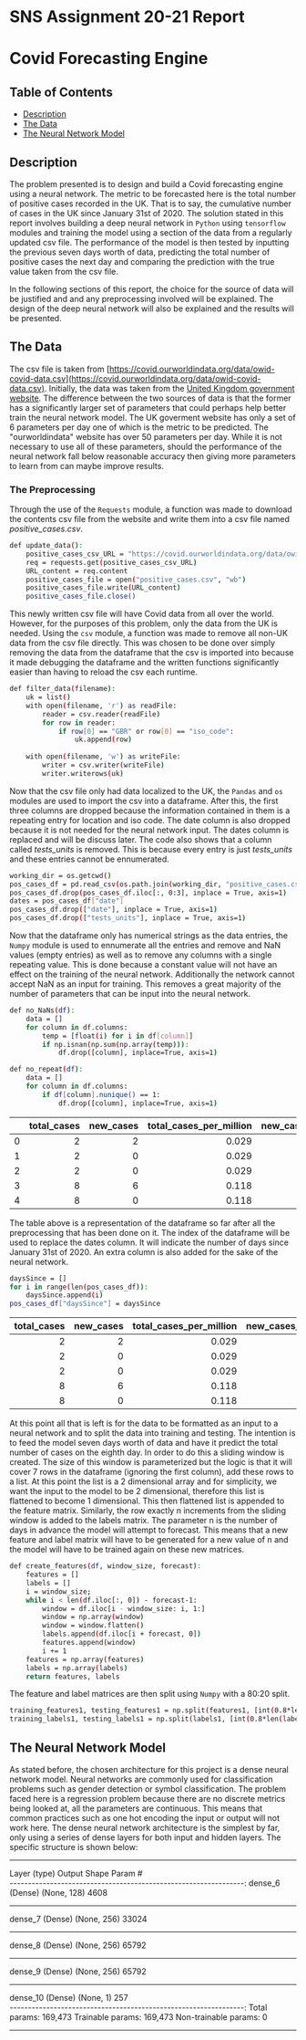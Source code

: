 # SNS Assignment 20-21 Report
# Covid Forecasting Engine

## Table of Contents

- [Description](#Description)
- [The Data](#The-Data)
- [The Neural Network Model](#The-Neural-Network-Model)

## Description
The problem presented is to design and build a Covid forecasting engine using a neural network. The metric to be forecasted here is the total number of positive cases recorded in the UK. That is to say, the cumulative number of cases in the UK since January 31st of 2020. The solution stated in this report involves building a deep neural network in ```Python``` using ```tensorflow``` modules and training the model using a section of the data from a regularly updated csv file. The performance of the model is then tested by inputting the previous seven days worth of data, predicting the total number of positive cases the next day and comparing the prediction with the true value taken from the csv file. 

In the following sections of this report, the choice for the source of data will be justified and and any preprocessing involved will be explained. The design of the deep neural network will also be explained and the results will be presented.

## The Data
The csv file is taken from [https://covid.ourworldindata.org/data/owid-covid-data.csv](https://covid.ourworldindata.org/data/owid-covid-data.csv). Initially, the data was taken from the [United Kingdom government website](https://coronavirus.data.gov.uk/api/v1/data?filters=areaType=overview&structure=%7B%22areaType%22:%22areaType%22,%22areaName%22:%22areaName%22,%22areaCode%22:%22areaCode%22,%22date%22:%22date%22,%22newCasesByPublishDate%22:%22newCasesByPublishDate%22,%22cumCasesByPublishDate%22:%22cumCasesByPublishDate%22%7D&format=csv). The difference between the two sources of data is that the former has a significantly larger set of parameters that could perhaps help better train the neural network model. The UK goverment website has only a set of 6 parameters per day one of which is the metric to be predicted. The "ourworldindata" website has over 50 parameters per day. While it is not necessary to use all of these parameters, should the performance of the neural network fall below reasonable accuracy then giving more parameters to learn from can maybe improve results.

### The Preprocessing
Through the use of the ```Requests``` module, a function was made to download the contents csv file from the website and write them into a csv file named *positive_cases.csv*.

```bash
def update_data():
    positive_cases_csv_URL = "https://covid.ourworldindata.org/data/owid-covid-data.csv"
    req = requests.get(positive_cases_csv_URL)
    URL_content = req.content
    positive_cases_file = open("positive_cases.csv", "wb")
    positive_cases_file.write(URL_content)
    positive_cases_file.close()
```

This newly written csv file will have Covid data from all over the world. However, for the purposes of this problem, only the data from the UK is needed. Using the ```csv``` module, a function was made to remove all non-UK data from the csv file directly. This was chosen to be done over simply removing the data from the dataframe that the csv is imported into because it made debugging the dataframe and the written functions significantly easier than having to reload the csv each runtime. 

```bash
def filter_data(filename):
    uk = list()
    with open(filename, 'r') as readFile:
        reader = csv.reader(readFile)
        for row in reader:
            if row[0] == "GBR" or row[0] == "iso_code":
                uk.append(row)
    
    with open(filename, 'w') as writeFile:
        writer = csv.writer(writeFile)
        writer.writerows(uk)
```

Now that the csv file only had data localized to the UK, the ```Pandas``` and ```os``` modules are used to import the csv into a dataframe. After this, the first three columns are dropped because the information contained in them is a repeating entry for location and iso code. The date column is also dropped because it is not needed for the neural network input. The dates column is replaced and will be discuss later. The code also shows that a column called *tests_units* is removed. This is because every entry is just *tests_units* and these entries cannot be ennumerated. 

```bash
working_dir = os.getcwd()
pos_cases_df = pd.read_csv(os.path.join(working_dir, "positive_cases.csv"))
pos_cases_df.drop(pos_cases_df.iloc[:, 0:3], inplace = True, axis=1)
dates = pos_cases_df["date"]
pos_cases_df.drop(["date"], inplace = True, axis=1)
pos_cases_df.drop(["tests_units"], inplace = True, axis=1)
```

Now that the dataframe only has numerical strings as the data entries, the ```Numpy``` module is used to ennumerate all the entries and remove and NaN values (empty entries) as well as to remove any columns with a single repeating value. This is done because a constant value will not have an effect on the training of the neural network. Additionally the network cannot accept NaN as an input for training. This removes a great majority of the number of parameters that can be input into the neural network. 

```bash
def no_NaNs(df):
    data = []
    for column in df.columns:
        temp = [float(i) for i in df[column]]
        if np.isnan(np.sum(np.array(temp))):
            df.drop([column], inplace=True, axis=1)
``` 

```bash
def no_repeat(df):
    data = []
    for column in df.columns:
        if df[column].nunique() == 1:
            df.drop([column], inplace=True, axis=1)
```

|    |   total_cases |   new_cases |   total_cases_per_million |   new_cases_per_million |   stringency_index |
|---:|--------------:|------------:|--------------------------:|------------------------:|-------------------:|
|  0 |             2 |           2 |                     0.029 |                   0.029 |               8.33 |
|  1 |             2 |           0 |                     0.029 |                   0     |               8.33 |
|  2 |             2 |           0 |                     0.029 |                   0     |              11.11 |
|  3 |             8 |           6 |                     0.118 |                   0.088 |              11.11 |
|  4 |             8 |           0 |                     0.118 |                   0     |              11.11 |

The table above is a representation of the dataframe so far after all the preprocessing that has been done on it. The index of the dataframe will be used to replace the dates column. It will indicate the number of days since January 31st of 2020. An extra column is also added for the sake of the neural network.

```bash
daysSince = []
for i in range(len(pos_cases_df)):
    daysSince.append(i)
pos_cases_df["daysSince"] = daysSince
```

|   total_cases |   new_cases |   total_cases_per_million |   new_cases_per_million |   stringency_index |   daysSince |
|--------------:|------------:|--------------------------:|------------------------:|-------------------:|------------:|
|             2 |           2 |                     0.029 |                   0.029 |               8.33 |           0 |
|             2 |           0 |                     0.029 |                   0     |               8.33 |           1 |
|             2 |           0 |                     0.029 |                   0     |              11.11 |           2 |
|             8 |           6 |                     0.118 |                   0.088 |              11.11 |           3 |
|             8 |           0 |                     0.118 |                   0     |              11.11 |           4 |

At this point all that is left is for the data to be formatted as an input to a neural network and to split the data into training and testing. The intention is to feed the model seven days worth of data and have it predict the total number of cases on the eighth day. In order to do this a sliding window is created. The size of this window is parameterized but the logic is that it will cover 7 rows in the dataframe (ignoring the first column), add these rows to a list. At this point the list is a 2 dimensional array and for simplicity, we want the input to the model to be 2 dimensional, therefore this list is flattened to become 1 dimensional. This then flattened list is appended to the feature matrix. Similarly, the row exactly n increments from the sliding window is added to the labels matrix. The parameter n is the number of days in advance the model will attempt to forecast. This means that a new feature and label matrix will have to be generated for a new value of n and the model will have to be trained again on these new matrices. 

```bash
def create_features(df, window_size, forecast):
    features = []
    labels = []
    i = window_size;
    while i < len(df.iloc[:, 0]) - forecast-1:
        window = df.iloc[i - window_size: i, 1:]
        window = np.array(window)
        window = window.flatten()
        labels.append(df.iloc[i + forecast, 0])
        features.append(window)
        i += 1
    features = np.array(features)
    labels = np.array(labels)
    return features, labels
```

The feature and label matrices are then split using ```Numpy``` with a 80:20 split.

```bash
training_features1, testing_features1 = np.split(features1, [int(0.8*len(features1))])
training_labels1, testing_labels1 = np.split(labels1, [int(0.8*len(labels1))])
```

## The Neural Network Model
As stated before, the chosen architecture for this project is a dense neural network model. Neural networks are commonly used for classification problems such as gender detection or symbol classification. The problem faced here is a regression problem because there are no discrete metrics being looked at, all the parameters are continuous. This means that common practices such as one hot encoding the input or output will not work here. The dense neural network architecture is the simplest by far, only using a series of dense layers for both input and hidden layers. The specific structure is shown below:

_________________________________________________________________
Layer (type)                 Output Shape              Param #   
----------------------------------------------------------------:
dense_6 (Dense)              (None, 128)               4608      
_________________________________________________________________
dense_7 (Dense)              (None, 256)               33024     
_________________________________________________________________
dense_8 (Dense)              (None, 256)               65792     
_________________________________________________________________
dense_9 (Dense)              (None, 256)               65792     
_________________________________________________________________
dense_10 (Dense)             (None, 1)                 257       
----------------------------------------------------------------:
Total params: 169,473
Trainable params: 169,473
Non-trainable params: 0
_________________________________________________________________